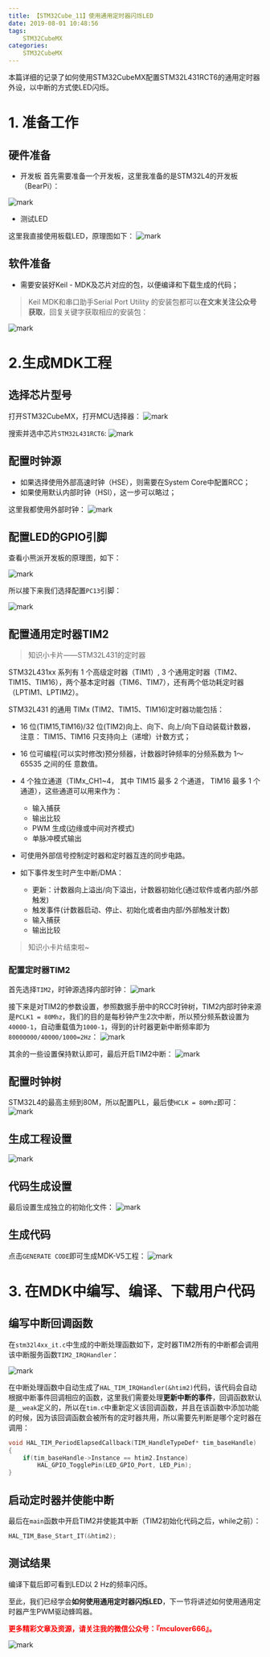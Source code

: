 ```yaml
---
title: 【STM32Cube_11】使用通用定时器闪烁LED
date: 2019-08-01 10:48:56
tags:
    STM32CubeMX
categories:
    STM32CubeMX
---
```


本篇详细的记录了如何使用STM32CubeMX配置STM32L431RCT6的通用定时器外设，以中断的方式使LED闪烁。
<!--more-->

# 1. 准备工作
## 硬件准备
- 开发板
首先需要准备一个开发板，这里我准备的是STM32L4的开发板（BearPi）：

![mark](http://mculover666.cn/image/20190806/9uiPTi5odYSj.png?imageslim)

- 测试LED

这里我直接使用板载LED，原理图如下：
![mark](http://mculover666.cn/image/20190807/mvxaRos96773.png?imageslim)

## 软件准备
- 需要安装好Keil - MDK及芯片对应的包，以便编译和下载生成的代码；

>Keil MDK和串口助手Serial Port Utility 的安装包都可以**在文末关注公众号获取**，回复关键字获取相应的安装包：

![mark](http://mculover666.cn/image/20190814/gubaOwmETp1w.png?imageslim)

# 2.生成MDK工程
## 选择芯片型号
打开STM32CubeMX，打开MCU选择器：
![mark](http://mculover666.cn/image/20190806/gBP6glmUSH80.png?imageslim)

搜索并选中芯片`STM32L431RCT6`:
![mark](http://mculover666.cn/image/20190806/gnyHwdl53uVD.png?imageslim)

## 配置时钟源
- 如果选择使用外部高速时钟（HSE），则需要在System Core中配置RCC；
- 如果使用默认内部时钟（HSI），这一步可以略过；

这里我都使用外部时钟：
![mark](http://mculover666.cn/image/20190806/k593lGGb5tlW.png?imageslim)

## 配置LED的GPIO引脚
查看小熊派开发板的原理图，如下：

![mark](http://mculover666.cn/image/20190812/5iCtQUfKbgzA.png?imageslim)

所以接下来我们选择配置`PC13`引脚：

![mark](http://mculover666.cn/image/20190812/Ad3UrGCsgjXr.png?imageslim)

## 配置通用定时器TIM2
>知识小卡片——STM32L431的定时器

STM32L431xx 系列有 1 个高级定时器（TIM1）, 3 个通用定时器（TIM2、TIM15、TIM16），两个基本定时器（TIM6、TIM7），还有两个低功耗定时器（LPTIM1、LPTIM2）。

STM32L431 的通用 TIMx (TIM2、TIM15、TIM16)定时器功能包括：

- 16 位(TIM15,TIM16)/32 位(TIM2)向上、向下、向上/向下自动装载计数器，注意：
TIM15、TIM16 只支持向上（递增）计数方式；
- 16 位可编程(可以实时修改)预分频器，计数器时钟频率的分频系数为 1～65535 之间的任
意数值。
- 4 个独立通道（TIMx_CH1~4， 其中 TIM15 最多 2 个通道， TIM16 最多 1 个
通道），这些通道可以用来作为：
  - 输入捕获
  - 输出比较
  - PWM 生成(边缘或中间对齐模式)
  - 单脉冲模式输出

- 可使用外部信号控制定时器和定时器互连的同步电路。
- 如下事件发生时产生中断/DMA：
  - 更新：计数器向上溢出/向下溢出，计数器初始化(通过软件或者内部/外部触发)
  - 触发事件(计数器启动、停止、初始化或者由内部/外部触发计数)
  - 输入捕获
  - 输出比较

>知识小卡片结束啦~

### 配置定时器TIM2
首先选择`TIM2`，时钟源选择内部时钟：
![mark](http://mculover666.cn/image/20190807/NltQViLTCKmj.png?imageslim)

接下来是对TIM2的参数设置，参照数据手册中的RCC时钟树，TIM2内部时钟来源是`PCLK1 = 80Mhz`，我们的目的是每秒钟产生2次中断，所以预分频系数设置为`40000-1`，自动重载值为`1000-1`，得到的计时器更新中断频率即为`80000000/40000/1000=2Hz`：
![mark](http://mculover666.cn/image/20190807/FsrFLXtFVJBc.png?imageslim)

其余的一些设置保持默认即可，最后开启TIM2中断：
![mark](http://mculover666.cn/image/20190807/q8syGvcE19c0.png?imageslim)

## 配置时钟树
STM32L4的最高主频到80M，所以配置PLL，最后使`HCLK = 80Mhz`即可：
![mark](http://mculover666.cn/image/20190806/1TQg7frjRpVr.png?imageslim)

## 生成工程设置
![mark](http://mculover666.cn/image/20190807/RmgpLb30TEyD.png?imageslim)

## 代码生成设置
最后设置生成独立的初始化文件：
![mark](http://mculover666.cn/image/20190806/T6WvSK6Dfpts.png?imageslim)

## 生成代码
点击`GENERATE CODE`即可生成MDK-V5工程：
![mark](http://mculover666.cn/image/20190806/s0jGhLBWW6Cm.png?imageslim)

# 3. 在MDK中编写、编译、下载用户代码
## 编写中断回调函数
在`stm32l4xx_it.c`中生成的中断处理函数如下，定时器TIM2所有的中断都会调用该中断服务函数`TIM2_IRQHandler`：

![mark](http://mculover666.cn/image/20190807/j4GAcl4onlAR.png?imageslim)

在中断处理函数中自动生成了`HAL_TIM_IRQHandler(&htim2)`代码，该代码会自动根据中断事件回调相应的函数，这里我们需要处理**更新中断的事件**，回调函数默认是`__weak`定义的，所以在`tim.c`中重新定义该回调函数，并且在该函数中添加功能的时候，因为该回调函数会被所有的定时器共用，所以需要先判断是哪个定时器在调用：
```c
void HAL_TIM_PeriodElapsedCallback(TIM_HandleTypeDef* tim_baseHandle)
{
	if(tim_baseHandle->Instance == htim2.Instance)
		HAL_GPIO_TogglePin(LED_GPIO_Port, LED_Pin);
}
```
## 启动定时器并使能中断
最后在`main`函数中开启TIM2并使能其中断（TIM2初始化代码之后，while之前）：
```c
HAL_TIM_Base_Start_IT(&htim2);
```

## 测试结果
编译下载后即可看到LED以 2 Hz的频率闪烁。

至此，我们已经学会**如何使用通用定时器闪烁LED**，下一节将讲述如何使用通用定时器产生PWM驱动蜂鸣器。

**<font color="#FF0000">更多精彩文章及资源，请关注我的微信公众号：『mculover666』。</font>**

![mark](http://mculover666.cn/image/20190814/NQqt1eRxrl1K.png?imageslim)